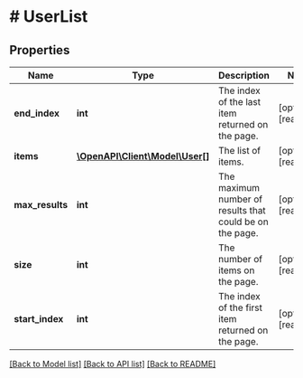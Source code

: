 # # UserList

## Properties

Name | Type | Description | Notes
------------ | ------------- | ------------- | -------------
**end_index** | **int** | The index of the last item returned on the page. | [optional] [readonly]
**items** | [**\OpenAPI\Client\Model\User[]**](User.md) | The list of items. | [optional] [readonly]
**max_results** | **int** | The maximum number of results that could be on the page. | [optional] [readonly]
**size** | **int** | The number of items on the page. | [optional] [readonly]
**start_index** | **int** | The index of the first item returned on the page. | [optional] [readonly]

[[Back to Model list]](../../README.md#models) [[Back to API list]](../../README.md#endpoints) [[Back to README]](../../README.md)
